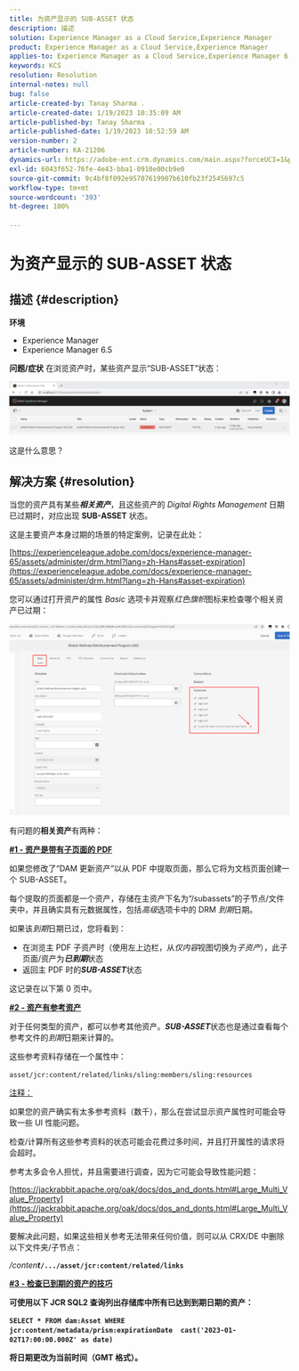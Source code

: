 ```yaml
---
title: 为资产显示的 SUB-ASSET 状态
description: 描述
solution: Experience Manager as a Cloud Service,Experience Manager
product: Experience Manager as a Cloud Service,Experience Manager
applies-to: Experience Manager as a Cloud Service,Experience Manager 6.5,Experience Manager
keywords: KCS
resolution: Resolution
internal-notes: null
bug: false
article-created-by: Tanay Sharma .
article-created-date: 1/19/2023 10:35:09 AM
article-published-by: Tanay Sharma .
article-published-date: 1/19/2023 10:52:59 AM
version-number: 2
article-number: KA-21206
dynamics-url: https://adobe-ent.crm.dynamics.com/main.aspx?forceUCI=1&pagetype=entityrecord&etn=knowledgearticle&id=f3bef6ef-e497-ed11-aad1-6045bd006e5a
exl-id: 6043f652-76fe-4e43-bba1-0910e00cb9e0
source-git-commit: 9c4bf8f092e95707619907b610fb23f2545697c5
workflow-type: tm+mt
source-wordcount: '393'
ht-degree: 100%

---
```


# 为资产显示的 SUB-ASSET 状态

## 描述 {#description}

<b>环境</b>
- Experience Manager
- Experience Manager 6.5



<b>问题/症状</b>
在浏览资产时，某些资产显示“SUB-ASSET”状态：

![](assets/___f5bef6ef-e497-ed11-aad1-6045bd006e5a___.png)

这是什么意思？


## 解决方案 {#resolution}


当您的资产具有某些&#x200B;<b>*相关资产</b>*，且这些资产的 *Digital Rights Management* 日期已过期时，对应出现 <b>SUB-ASSET</b> 状态。

这是主要资产本身过期的场景的特定案例，记录在此处：

[https://experienceleague.adobe.com/docs/experience-manager-65/assets/administer/drm.html?lang=zh-Hans#asset-expiration](https://experienceleague.adobe.com/docs/experience-manager-65/assets/administer/drm.html?lang=zh-Hans#asset-expiration)

您可以通过打开资产的属性 *Basic* 选项卡并观察&#x200B;*红色旗帜*&#x200B;图标来检查哪个相关资产已过期：

![](assets/6269940b-b98a-ed11-81ac-6045bd006ce9.png)



有问题的<b>相关资产</b>有两种：

<u><b>#1 - 资产是带有子页面的 PDF</b></u>

如果您修改了“DAM 更新资产”以从 PDF 中提取页面，那么它将为文档页面创建一个 SUB-ASSET。

每个提取的页面都是一个资产，存储在主资产下名为“/subassets”的子节点/文件夹中，并且确实具有元数据属性，包括&#x200B;*高级*&#x200B;选项卡中的 DRM *到期*&#x200B;日期。

如果该&#x200B;*到期*&#x200B;日期已过，您将看到：

- 在浏览主 PDF 子资产时（使用左上边栏，从&#x200B;*仅内容*&#x200B;视图切换为&#x200B;*子资产*），此子页面/资产为&#x200B;<b>*已到期</b>*&#x200B;状态
- 返回主 PDF 时的&#x200B;<b>*SUB-ASSET</b>*&#x200B;状态


这记录在以下第 0 页中。



<u><b>#2 - 资产有参考资产</b></u>

对于任何类型的资产，都可以参考其他资产。<b>*SUB-ASSET</b>*&#x200B;状态也是通过查看每个参考文件的&#x200B;*到期*&#x200B;日期来计算的。

这些参考资料存储在一个属性中：

`asset/jcr:content/related/links/sling:members/sling:resources`

<u>注释：</u>

如果您的资产确实有太多参考资料（数千），那么在尝试显示资产属性时可能会导致一些 UI 性能问题。

检查/计算所有这些参考资料的状态可能会花费过多时间，并且打开属性的请求将会超时。

参考太多会令人担忧，并且需要进行调查，因为它可能会导致性能问题：

[https://jackrabbit.apache.org/oak/docs/dos_and_donts.html#Large_Multi_Value_Property](https://jackrabbit.apache.org/oak/docs/dos_and_donts.html#Large_Multi_Value_Property)

要解决此问题，如果这些相关参考无法带来任何价值，则可以从 CRX/DE 中删除以下文件夹/子节点：

*/conten<b>t*`/.../asset/jcr:content/related/links`



<u><b>#3 - 检查已到期的资产的技巧</b></u>

可使用以下 JCR SQL2 查询列出存储库中所有已达到到期日期的资产：

`SELECT * FROM dam:Asset WHERE jcr:content/metadata/prism:expirationDate  cast('2023-01-02T17:00:00.000Z' as date)`



将日期更改为当前时间（GMT 格式）。

